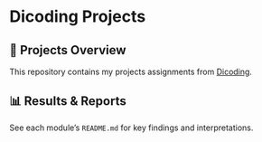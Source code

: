 # Dicoding Projects
## 🚀 Projects Overview
This repository contains my projects assignments from [Dicoding](https://www.dicoding.com/).
## 📊 Results & Reports
See each module’s `README.md` for key findings and interpretations.
